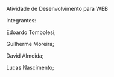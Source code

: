 Atividade de Desenvolvimento para WEB

Integrantes:

Edoardo Tombolesi;

Guilherme Moreira;

David Almeida;

Lucas Nascimento;
